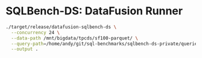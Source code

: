 # SQLBench-DS: DataFusion Runner

```bash
./target/release/datafusion-sqlbench-ds \
  --concurrency 24 \
  --data-path /mnt/bigdata/tpcds/sf100-parquet/ \
  --query-path=/home/andy/git/sql-benchmarks/sqlbench-ds-private/queries/sf\=100/ \
  --output .
```